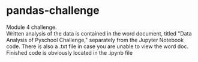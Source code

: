 # pandas-challenge                                
Module 4 challenge.              
Written analysis of the data is contained in the word document, titled "Data Analysis of Pyschool Challenge," separately from the Jupyter Notebook code.  There is also a .txt file in case you are unable to view the word doc.          
Finished code is obviously located in the .ipynb file

